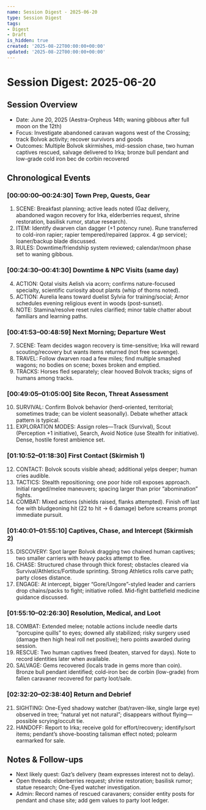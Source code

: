 ```yaml
---
name: Session Digest - 2025-06-20
type: Session Digest
tags:
- Digest
- Draft
is_hidden: true
created: '2025-08-22T00:00:00+00:00'
updated: '2025-08-22T00:00:00+00:00'
---
```


# Session Digest: 2025-06-20

## Session Overview
- Date: June 20, 2025 (Aestra-Orpheus 14th; waning gibbous after full moon on the 12th)
- Focus: Investigate abandoned caravan wagons west of the Crossing; track Bolvok activity; recover survivors and goods
- Outcomes: Multiple Bolvok skirmishes, mid-session chase, two human captives rescued, salvage delivered to Irka; bronze bull pendant and low-grade cold iron bec de corbin recovered

## Chronological Events

### [00:00:00–00:24:30] Town Prep, Quests, Gear
1. SCENE: Breakfast planning; active leads noted (Gaz delivery, abandoned wagon recovery for Irka, elderberries request, shrine restoration, basilisk rumor, statue research).
2. ITEM: Identify dwarven clan dagger (+1 potency rune). Rune transferred to cold-iron rapier; rapier tempered/repaired (approx. 4 gp service); loaner/backup blade discussed.
3. RULES: Downtime/friendship system reviewed; calendar/moon phase set to waning gibbous.

### [00:24:30–00:41:30] Downtime & NPC Visits (same day)
4. ACTION: Qotal visits Aelish via acorn; confirms nature-focused specialty, scientific curiosity about plants (whip of thorns noted).
5. ACTION: Aurelia leans toward duelist Sylvia for training/social; Arnor schedules evening religious event in woods (post-sunset).
6. NOTE: Stamina/resolve reset rules clarified; minor table chatter about familiars and learning paths.

### [00:41:53–00:48:59] Next Morning; Departure West
7. SCENE: Team decides wagon recovery is time-sensitive; Irka will reward scouting/recovery but wants items returned (not free scavenge).
8. TRAVEL: Follow dwarven road a few miles; find multiple smashed wagons; no bodies on scene; boxes broken and emptied.
9. TRACKS: Horses fled separately; clear hooved Bolvok tracks; signs of humans among tracks.

### [00:49:05–01:05:00] Site Recon, Threat Assessment
10. SURVIVAL: Confirm Bolvok behavior (herd-oriented, territorial; sometimes trade; can be violent seasonally). Debate whether attack pattern is typical.
11. EXPLORATION MODES: Assign roles—Track (Survival), Scout (Perception +1 initiative), Search, Avoid Notice (use Stealth for initiative). Dense, hostile forest ambience set.

### [01:10:52–01:18:30] First Contact (Skirmish 1)
12. CONTACT: Bolvok scouts visible ahead; additional yelps deeper; human cries audible.
13. TACTICS: Stealth repositioning; one poor hide roll exposes approach. Initial ranged/melee maneuvers; spacing larger than prior “abomination” fights.
14. COMBAT: Mixed actions (shields raised, flanks attempted). Finish off last foe with bludgeoning hit (22 to hit → 6 damage) before screams prompt immediate pursuit.

### [01:40:01–01:55:10] Captives, Chase, and Intercept (Skirmish 2)
15. DISCOVERY: Spot larger Bolvok dragging two chained human captives; two smaller carriers with heavy packs attempt to flee.
16. CHASE: Structured chase through thick forest; obstacles cleared via Survival/Athletics/Fortitude sprinting. Strong Athletics rolls carve path; party closes distance.
17. ENGAGE: At intercept, bigger “Gore/Ungore”-styled leader and carriers drop chains/packs to fight; initiative rolled. Mid-fight battlefield medicine guidance discussed.

### [01:55:10–02:26:30] Resolution, Medical, and Loot
18. COMBAT: Extended melee; notable actions include needle darts “porcupine quills” to eyes; downed ally stabilized; risky surgery used (damage then high heal roll net positive); hero points awarded during session.
19. RESCUE: Two human captives freed (beaten, starved for days). Note to record identities later when available.
20. SALVAGE: Gems recovered (locals trade in gems more than coin). Bronze bull pendant identified; cold-iron bec de corbin (low-grade) from fallen caravaner recovered for party loot/sale.

### [02:32:20–02:38:40] Return and Debrief
21. SIGHTING: One-Eyed shadowy watcher (bat/raven-like, single large eye) observed in tree; “natural yet not natural”; disappears without flying—possible scrying/occult tie.
22. HANDOFF: Report to Irka; receive gold for effort/recovery; identify/sort items; pendant’s shove-boosting talisman effect noted; polearm earmarked for sale.

## Notes & Follow-ups
- Next likely quest: Gaz’s delivery (team expresses interest not to delay).
- Open threads: elderberries request; shrine restoration; basilisk rumor; statue research; One-Eyed watcher investigation.
- Admin: Record names of rescued caravaners; consider entity posts for pendant and chase site; add gem values to party loot ledger.

